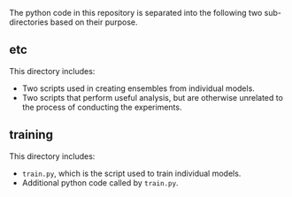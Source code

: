 The python code in this repository is separated into the following two sub-directories based on their purpose.
## etc
This directory includes:
 - Two scripts used in creating ensembles from individual models.
 - Two scripts that perform useful analysis, but are otherwise unrelated to the process of conducting the experiments. 

## training
This directory includes:
 - ``train.py``, which is the script used to train individual models.
 - Additional python code called by ``train.py``.

